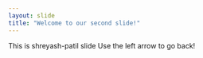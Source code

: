 ```yaml
---
layout: slide
title: "Welcome to our second slide!"
---
```

This is shreyash-patil slide
Use the left arrow to go back!